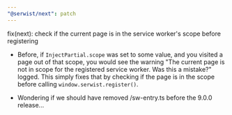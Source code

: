 ```yaml
---
"@serwist/next": patch
---
```


fix(next): check if the current page is in the service worker's scope before registering

- Before, if `InjectPartial.scope` was set to some value, and you visited a page out of that scope, you would see the warning "The current page is not in scope for the registered service worker. Was this a mistake?" logged. This simply fixes that by checking if the page is in the scope before calling `window.serwist.register()`.

- Wondering if we should have removed /sw-entry.ts before the 9.0.0 release...

